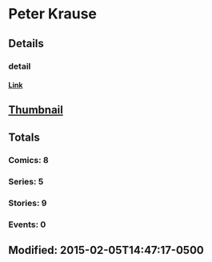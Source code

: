 # Peter  Krause 
## Details
### detail
#### [Link](http://marvel.com/comics/creators/12504/peter_krause?utm_campaign=apiRef&utm_source=225578a89fc76f3d20fbffda5d17a88d)
## [Thumbnail](http://i.annihil.us/u/prod/marvel/i/mg/b/40/image_not_available.jpg)
## Totals
### Comics: 8
### Series: 5
### Stories: 9
### Events: 0
## Modified: 2015-02-05T14:47:17-0500